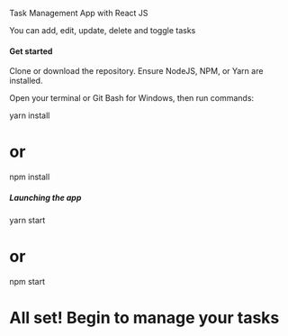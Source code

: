 Task Management App with React JS

You can add, edit, update, delete and toggle tasks

#### Get started

Clone or download the repository. Ensure NodeJS, NPM, or Yarn are installed.

Open your terminal or Git Bash for Windows, then run commands:

yarn install
# or
npm install

##### Launching the app

yarn start
# or
npm start

# All set! Begin to manage your tasks

